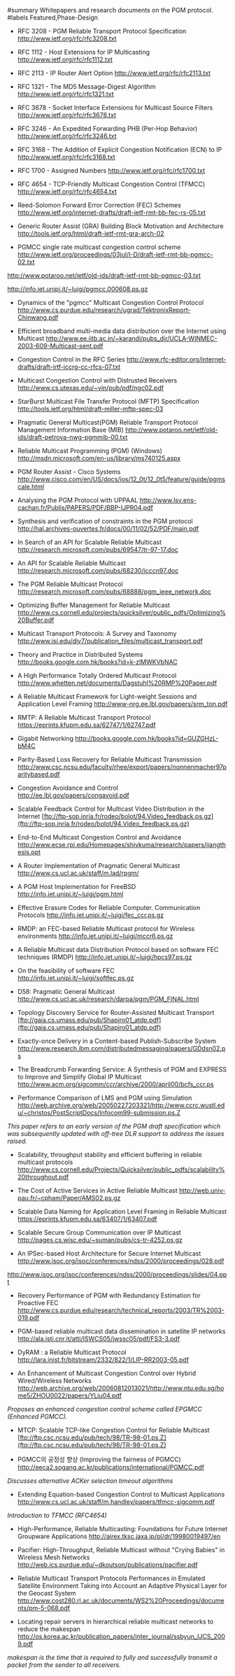 ﻿#summary Whitepapers and research documents on the PGM protocol.
#labels Featured,Phase-Design

  * RFC 3208 - PGM Reliable Transport Protocol Specification
http://www.ietf.org/rfc/rfc3208.txt

  * RFC 1112 - Host Extensions for IP Multicasting
http://www.ietf.org/rfc/rfc1112.txt

  * RFC 2113 - IP Router Alert Option
http://www.ietf.org/rfc/rfc2113.txt

  * RFC 1321 - The MD5 Message-Digest Algorithm
http://www.ietf.org/rfc/rfc1321.txt

  * RFC 3678 - Socket Interface Extensions for Multicast Source Filters
http://www.ietf.org/rfc/rfc3678.txt

  * RFC 3246 - An Expedited Forwarding PHB (Per-Hop Behavior)
http://www.ietf.org/rfc/rfc3246.txt

  * RFC 3168 - The Addition of Explicit Congestion Notification (ECN) to IP
http://www.ietf.org/rfc/rfc3168.txt

  * RFC 1700 - Assigned Numbers
http://www.ietf.org/rfc/rfc1700.txt

  * RFC 4654 - TCP-Friendly Multicast Congestion Control (TFMCC)
http://www.ietf.org/rfc/rfc4654.txt

  * Reed-Solomon Forward Error Correction (FEC) Schemes
http://www.ietf.org/internet-drafts/draft-ietf-rmt-bb-fec-rs-05.txt

  * Generic Router Assist (GRA) Building Block Motivation and Architecture
http://tools.ietf.org/html/draft-ietf-rmt-gra-arch-02

  * PGMCC single rate multicast congestion control scheme
http://www.ietf.org/proceedings/03jul/I-D/draft-ietf-rmt-bb-pgmcc-02.txt

http://www.potaroo.net/ietf/old-ids/draft-ietf-rmt-bb-pgmcc-03.txt

http://info.iet.unipi.it/~luigi/pgmcc.000608.ps.gz

  * Dynamics of the "pgmcc" Multicast Congestion Control Protocol
http://www.cs.purdue.edu/research/ugrad/TektronixReport-Chinwang.pdf

  * Efficient broadband multi-media data distribution over the Internet using Multicast
http://www.ee.iitb.ac.in/~karandi/pubs_dir/UCLA-WINMEC-2003-609-Multicast-sent.pdf

  * Congestion Control in the RFC Series
http://www.rfc-editor.org/internet-drafts/draft-irtf-iccrg-cc-rfcs-07.txt

  * Multicast Congestion Control with Distrusted Receivers
http://www.cs.utexas.edu/~vin/pub/pdf/ngc02.pdf

  * StarBurst Multicast File Transfer Protocol (MFTP) Specification
http://tools.ietf.org/html/draft-miller-mftp-spec-03

  * Pragmatic General Multicast(PGM) Reliable Transport Protocol Management Information Base (MIB)
http://www.potaroo.net/ietf/old-ids/draft-petrova-nwg-pgmmib-00.txt

  * Reliable Multicast Programming (PGM) (Windows)
http://msdn.microsoft.com/en-us/library/ms740125.aspx

  * PGM Router Assist - Cisco Systems
http://www.cisco.com/en/US/docs/ios/12_0t/12_0t5/feature/guide/pgmscale.html

  * Analysing the PGM Protocol with UPPAAL
http://www.lsv.ens-cachan.fr/Publis/PAPERS/PDF/BBP-IJPR04.pdf

  * Synthesis and verification of constraints in the PGM protocol
http://hal.archives-ouvertes.fr/docs/00/11/02/52/PDF/main.pdf

  * In Search of an API for Scalable Reliable Multicast
http://research.microsoft.com/pubs/69547/tr-97-17.doc

  * An API for Scalable Reliable Multicast
http://research.microsoft.com/pubs/68230/icccn97.doc

  * The PGM Reliable Multicast Protocol
http://research.microsoft.com/pubs/68888/pgm_ieee_network.doc

  * Optimizing Buffer Management for Reliable Multicast
http://www.cs.cornell.edu/projects/quicksilver/public_pdfs/Optimizing%20Buffer.pdf

  * Multicast Transport Protocols: A Survey and Taxonomy
http://www.isi.edu/div7/publication_files/multicast_transport.pdf

  * Theory and Practice in Distributed Systems
http://books.google.com.hk/books?id=k-zlMWKVbNAC

  * A High Performance Totally Ordered Multicast Protocol
http://www.whetten.net/documents/Dagstuhl%20RMP%20Paper.pdf

  * A Reliable Multicast Framework for Light-weight Sessions and Application Level Framing
http://www-nrg.ee.lbl.gov/papers/srm_ton.pdf

  * RMTP: A Reliable Multicast Transport Protocol
https://eprints.kfupm.edu.sa/62747/1/62747.pdf

  * Gigabit Networking
http://books.google.com.hk/books?id=GUZGHzL-bM4C

  * Parity-Based Loss Recovery for Reliable Multicast Transmission
http://www.csc.ncsu.edu/faculty/rhee/export/papers/nonnenmacher97paritybased.pdf

  * Congestion Avoidance and Control
http://ee.lbl.gov/papers/congavoid.pdf

  * Scalable Feedback Control for Multicast Video Distribution in the Internet
[ftp://ftp-sop.inria.fr/rodeo/bolot/94.Video_feedback.ps.gz](ftp://ftp-sop.inria.fr/rodeo/bolot/94.Video_feedback.ps.gz)

  * End-to-End Multicast Congestion Control and Avoidance
http://www.ecse.rpi.edu/Homepages/shivkuma/research/papers/jiangthesis.ppt

  * A Router Implementation of Pragmatic General Multicast
http://www.cs.ucl.ac.uk/staff/m.lad/rpgm/

  * A PGM Host Implementation for FreeBSD
http://info.iet.unipi.it/~luigi/pgm.html

  * Effective Erasure Codes for Reliable Computer. Communication Protocols
http://info.iet.unipi.it/~luigi/fec_ccr.ps.gz

  * RMDP: an FEC-based Reliable Multicast protocol for Wireless environments
http://info.iet.unipi.it/~luigi/mccr6.ps.gz

  * A Reliable Multicast data Distribution Protocol based on software FEC techniques (RMDP)
http://info.iet.unipi.it/~luigi/hpcs97.ps.gz

  * On the feasibility of software FEC
http://info.iet.unipi.it/~luigi/softfec.ps.gz

  * D58: Pragmatic General Multicast
http://www.cs.ucl.ac.uk/research/darpa/pgm/PGM_FINAL.html

  * Topology Discovery Service for Router-Assisted Multicast Transport
[ftp://gaia.cs.umass.edu/pub/Shapiro01_atdp.pdf](ftp://gaia.cs.umass.edu/pub/Shapiro01_atdp.pdf)

  * Exactly-once Delivery in a Content-based Publish-Subscribe System
http://www.research.ibm.com/distributedmessaging/papers/GDdsn02.ps

  * The Breadcrumb Forwarding Service: A Synthesis of PGM and EXPRESS to Improve and Simplify Global IP Multicast
http://www.acm.org/sigcomm/ccr/archive/2000/april00/bcfs_ccr.ps

  * Performance Comparison of LMS and PGM using Simulation
http://web.archive.org/web/20050227203321/http://www.ccrc.wustl.edu/~christos/PostScriptDocs/Infocom99-submission.ps.Z

_This paper refers to an early version of the PGM draft specification which was subsequently updated with off-tree DLR support to address the issues raised._


  * Scalability, throughput stability and efficient buffering in reliable multicast protocols
http://www.cs.cornell.edu/Projects/Quicksilver/public_pdfs/scalability%20throughout.pdf

  * The Cost of Active Services in Active Reliable Multicast
http://web.univ-pau.fr/~cpham/Paper/AMS02.ps.gz

  * Scalable Data Naming for Application Level Framing in Reliable Multicast
https://eprints.kfupm.edu.sa/63407/1/63407.pdf

  * Scalable Secure Group Communication over IP Multicast
http://pages.cs.wisc.edu/~suman/pubs/cs-tr-4252.ps.gz

  * An IPSec-based Host Architecture for Secure Internet Multicast
http://www.isoc.org/isoc/conferences/ndss/2000/proceedings/028.pdf

http://www.isoc.org/isoc/conferences/ndss/2000/proceedings/slides/04.ppt

  * Recovery Performance of PGM with Redundancy Estimation for Proactive FEC
http://www.cs.purdue.edu/research/technical_reports/2003/TR%2003-019.pdf

  * PGM-based reliable multicast data dissemination in satellite IP networks
http://ala.isti.cnr.it/atti/ISWCS05/iwssc05/pdf/FS3-3.pdf

  * DyRAM : a Reliable Multicast Protocol
http://lara.inist.fr/bitstream/2332/822/1/LIP-RR2003-05.pdf

  * An Enhancement of Multicast Congestion Control over Hybrid Wired/Wireless Networks
http://web.archive.org/web/20060812013021/http://www.ntu.edu.sg/home5/ZHOU0022/papers/YLiu04.pdf

_Proposes an enhanced congestion control scheme called EPGMCC (Enhanced PGMCC)._

  * MTCP: Scalable TCP-like Congestion Control for Reliable Multicast
[ftp://ftp.csc.ncsu.edu/pub/tech/98/TR-98-01.ps.Z](ftp://ftp.csc.ncsu.edu/pub/tech/98/TR-98-01.ps.Z)

  * PGMCC의 공정성 향상 (Improving the fairness of PGMCC)
http://eeca2.sogang.ac.kr/publications/international/PGMCC.pdf

_Discusses alternative ACKer selection timeout algorithms_

  * Extending Equation-based Congestion Control to Multicast Applications
http://www.cs.ucl.ac.uk/staff/m.handley/papers/tfmcc-sigcomm.pdf

_Introduction to TFMCC (RFC4654)_

  * High-Performance, Reliable Multicasting: Foundations for Future Internet Groupware Applications
http://airex.tksc.jaxa.jp/pl/dr/19980019497/en

  * Pacifier: High-Throughput, Reliable Multicast without "Crying Babies" in Wireless Mesh Networks
http://web.ics.purdue.edu/~dkoutson/publications/pacifier.pdf

  * Reliable Multicast Transport Protocols Performances in Emulated Satellite Environment Taking into Account an Adaptive Physical Layer for the Geocast System
http://www.cost280.rl.ac.uk/documents/WS2%20Proceedings/documents/pm-5-068.pdf

  * Locating repair servers in hierarchical reliable multicast networks to reduce the makespan
http://os.korea.ac.kr/publication_papers/inter_journal/ssbyun_IJCS_2009.pdf

_makespan is the time that is required to fully and successfully transmit a packet from the sender to all receivers._

